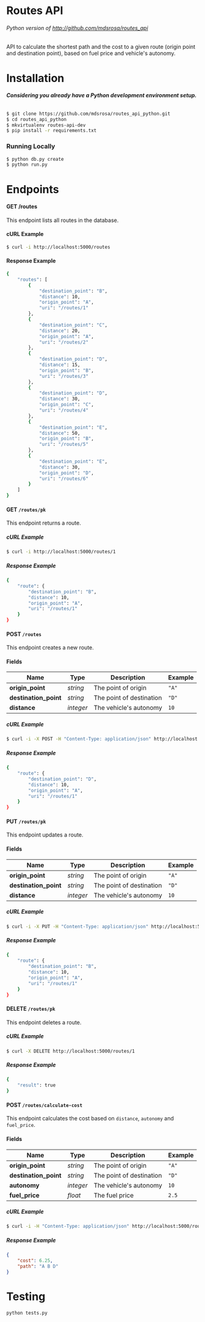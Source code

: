 # Routes API
###### Python version of http://github.com/mdsrosa/routes_api

API to calculate the shortest path and the cost to a given route (origin point and destination point), based on fuel price and vehicle's autonomy.

# Installation
###### **Considering you already have a Python development environment setup.**

```bash
$ git clone https://github.com/mdsrosa/routes_api_python.git
$ cd routes_api_python
$ mkvirtualenv routes-api-dev
$ pip install -r requirements.txt
```

### Running Locally
```bash
$ python db.py create
$ python run.py
```

# Endpoints

#### GET /routes

This endpoint lists all routes in the database.

#### cURL Example

```bash
$ curl -i http://localhost:5000/routes
```
#### Response Example
```bash
{
    "routes": [
        {
            "destination_point": "B",
            "distance": 10,
            "origin_point": "A",
            "uri": "/routes/1"
        },
        {
            "destination_point": "C",
            "distance": 20,
            "origin_point": "A",
            "uri": "/routes/2"
        },
        {
            "destination_point": "D",
            "distance": 15,
            "origin_point": "B",
            "uri": "/routes/3"
        },
        {
            "destination_point": "D",
            "distance": 30,
            "origin_point": "C",
            "uri": "/routes/4"
        },
        {
            "destination_point": "E",
            "distance": 50,
            "origin_point": "B",
            "uri": "/routes/5"
        },
        {
            "destination_point": "E",
            "distance": 30,
            "origin_point": "D",
            "uri": "/routes/6"
        }
    ]
}
```

#### GET `/routes/pk`
This endpoint returns a route.

##### cURL Example
```bash
$ curl -i http://localhost:5000/routes/1
```

##### Response Example
```bash
{
    "route": {
        "destination_point": "B",
        "distance": 10,
        "origin_point": "A",
        "uri": "/routes/1"
    }
}
```

#### POST `/routes`
This endpoint creates a new route.

#### Fields

Name            | Type | Description | Example
----------------|------|------------ |--------
**origin_point**| _string_ | The point of origin| `"A"`
**destination_point**| _string_ | The point of destination| `"D"`
**distance**| _integer_ |The vehicle's autonomy| `10`

##### cURL Example
```bash
$ curl -i -X POST -H "Content-Type: application/json" http://localhost:5000/routes -d '{"origin_point": "A", "destination_point": "D", "distance": 10}'
```

##### Response Example
```bash
{
    "route": {
        "destination_point": "D",
        "distance": 10,
        "origin_point": "A",
        "uri": "/routes/1"
    }
}
```

#### PUT `/routes/pk`
This endpoint updates a route.

#### Fields

Name            | Type | Description | Example
----------------|------|------------ |--------
**origin_point**| _string_ | The point of origin| `"A"`
**destination_point**| _string_ | The point of destination| `"D"`
**distance**| _integer_ |The vehicle's autonomy| `10`

##### cURL Example
```bash
$ curl -i -X PUT -H "Content-Type: application/json" http://localhost:5000/routes/1 -d '{"destination_point": "B"}'
```

##### Response Example
```bash
{
    "route": {
        "destination_point": "B",
        "distance": 10,
        "origin_point": "A",
        "uri": "/routes/1"
    }
}
```

#### DELETE `/routes/pk`
This endpoint deletes a route.

##### cURL Example
```bash
$ curl -X DELETE http://localhost:5000/routes/1
```

##### Response Example
```bash
{
    "result": true
}
```

#### POST `/routes/calculate-cost`

This endpoint calculates the cost based on `distance`,  `autonomy` and `fuel_price`.

#### Fields

Name            | Type | Description | Example
----------------|------|------------ |--------
**origin_point**| _string_ | The point of origin| `"A"`
**destination_point**| _string_ | The point of destination| `"D"`
**autonomy**| _integer_ |The vehicle's autonomy| `10`
**fuel_price**| _float_ |The fuel price|`2.5`

##### cURL Example
```bash
$ curl -i -H "Content-Type: application/json" http://localhost:5000/routes/calculate-cost -d '{"origin_point":"A","destination_point": "D","autonomy":10,"fuel_price":2.5}'
```
##### Response Example
```json
{
    "cost": 6.25,
    "path": "A B D"
}
```

# Testing
```bash
python tests.py
```